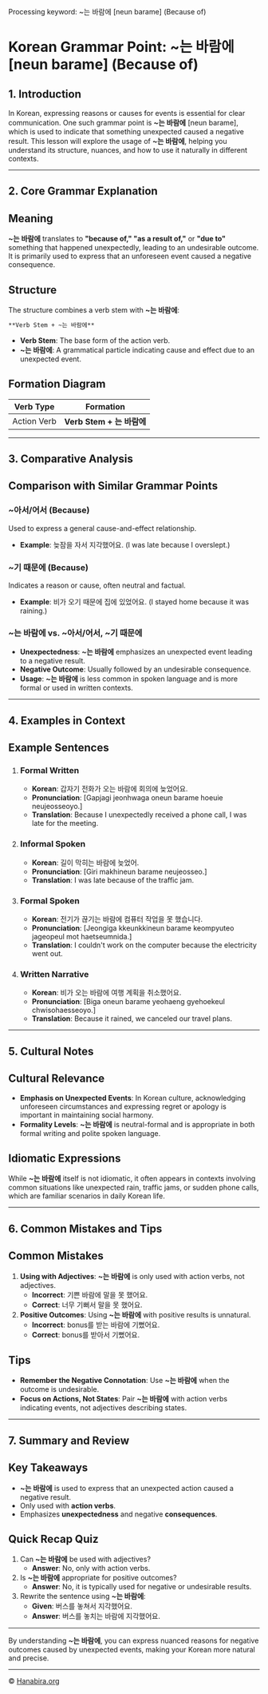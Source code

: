 Processing keyword: ~는 바람에 [neun barame] (Because of)
# Korean Grammar Point: ~는 바람에 [neun barame] (Because of)

## 1. Introduction
In Korean, expressing reasons or causes for events is essential for clear communication. One such grammar point is **~는 바람에** [neun barame], which is used to indicate that something unexpected caused a negative result. This lesson will explore the usage of **~는 바람에**, helping you understand its structure, nuances, and how to use it naturally in different contexts.

---
## 2. Core Grammar Explanation
## Meaning
**~는 바람에** translates to **"because of," "as a result of,"** or **"due to"** something that happened unexpectedly, leading to an undesirable outcome. It is primarily used to express that an unforeseen event caused a negative consequence.
## Structure
The structure combines a verb stem with **~는 바람에**:
```markdown
**Verb Stem + ~는 바람에**
```
- **Verb Stem**: The base form of the action verb.
- **~는 바람에**: A grammatical particle indicating cause and effect due to an unexpected event.
## Formation Diagram
| Verb Type    | Formation                   |
|--------------|-----------------------------|
| Action Verb  | **Verb Stem + 는 바람에**    |
---
## 3. Comparative Analysis
## Comparison with Similar Grammar Points
### **~아서/어서** (Because)
Used to express a general cause-and-effect relationship.
- **Example**: 늦잠을 자서 지각했어요. (I was late because I overslept.)
### **~기 때문에** (Because)
Indicates a reason or cause, often neutral and factual.
- **Example**: 비가 오기 때문에 집에 있었어요. (I stayed home because it was raining.)
### **~는 바람에** vs. **~아서/어서**, **~기 때문에**
- **Unexpectedness**: **~는 바람에** emphasizes an unexpected event leading to a negative result.
- **Negative Outcome**: Usually followed by an undesirable consequence.
- **Usage**: **~는 바람에** is less common in spoken language and is more formal or used in written contexts.
---
## 4. Examples in Context
## Example Sentences
1. ### Formal Written
   - **Korean**: 갑자기 전화가 오는 바람에 회의에 늦었어요.
   - **Pronunciation**: [Gapjagi jeonhwaga oneun barame hoeuie neujeosseoyo.]
   - **Translation**: Because I unexpectedly received a phone call, I was late for the meeting.
2. ### Informal Spoken
   - **Korean**: 길이 막히는 바람에 늦었어.
   - **Pronunciation**: [Giri makhineun barame neujeosseo.]
   - **Translation**: I was late because of the traffic jam.
3. ### Formal Spoken
   - **Korean**: 전기가 끊기는 바람에 컴퓨터 작업을 못 했습니다.
   - **Pronunciation**: [Jeongiga kkeunkkineun barame keompyuteo jageopeul mot haetseumnida.]
   - **Translation**: I couldn't work on the computer because the electricity went out.
4. ### Written Narrative
   - **Korean**: 비가 오는 바람에 여행 계획을 취소했어요.
   - **Pronunciation**: [Biga oneun barame yeohaeng gyehoekeul chwisohaesseoyo.]
   - **Translation**: Because it rained, we canceled our travel plans.
---
## 5. Cultural Notes
## Cultural Relevance
- **Emphasis on Unexpected Events**: In Korean culture, acknowledging unforeseen circumstances and expressing regret or apology is important in maintaining social harmony.
- **Formality Levels**: **~는 바람에** is neutral-formal and is appropriate in both formal writing and polite spoken language.
## Idiomatic Expressions
While **~는 바람에** itself is not idiomatic, it often appears in contexts involving common situations like unexpected rain, traffic jams, or sudden phone calls, which are familiar scenarios in daily Korean life.

---
## 6. Common Mistakes and Tips
## Common Mistakes
1. **Using with Adjectives**: **~는 바람에** is only used with action verbs, not adjectives.
   - **Incorrect**: 기쁜 바람에 말을 못 했어요.
   - **Correct**: 너무 기뻐서 말을 못 했어요.
2. **Positive Outcomes**: Using **~는 바람에** with positive results is unnatural.
   - **Incorrect**: bonus를 받는 바람에 기뻤어요.
   - **Correct**: bonus를 받아서 기뻤어요.
## Tips
- **Remember the Negative Connotation**: Use **~는 바람에** when the outcome is undesirable.
- **Focus on Actions, Not States**: Pair **~는 바람에** with action verbs indicating events, not adjectives describing states.
---
## 7. Summary and Review
## Key Takeaways
- **~는 바람에** is used to express that an unexpected action caused a negative result.
- Only used with **action verbs**.
- Emphasizes **unexpectedness** and negative **consequences**.
## Quick Recap Quiz
1. Can **~는 바람에** be used with adjectives?
   - **Answer**: No, only with action verbs.
2. Is **~는 바람에** appropriate for positive outcomes?
   - **Answer**: No, it is typically used for negative or undesirable results.
3. Rewrite the sentence using **~는 바람에**:
   - **Given**: 버스를 놓쳐서 지각했어요.
   - **Answer**: 버스를 놓치는 바람에 지각했어요.
---
By understanding **~는 바람에**, you can express nuanced reasons for negative outcomes caused by unexpected events, making your Korean more natural and precise.

---
© [Hanabira.org](https://hanabira.org)
